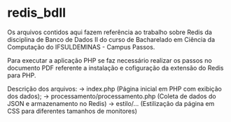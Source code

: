 # redis_bdII
Os arquivos contidos aqui fazem referência ao trabalho sobre Redis da disciplina de Banco de Dados II do curso de Bacharelado em Ciência da Computação do IFSULDEMINAS - Campus Passos. 

Para executar a aplicação PHP se faz necessário realizar os passos no documento PDF referente a instalação e cofiguração da extensão do Redis para PHP.

Descrição dos arquivos:
->  index.php (Página inicial em PHP com exibição dos dados);
->  processamento/processamento.php (Coleta de dados do JSON e armazenamento no Redis)
->  estilo/... (Estilização da página em CSS para diferentes tamanhos de monitores)

